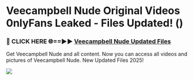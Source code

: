 # Veecampbell Nude Original Videos 0nlyFans Leaked - Files Updated! ()

<h3>🔴 CLICK HERE 🌐==►► <a href="https://tinyurl.com/2p9ay9w9" rel="nofollow">Veecampbell Nude Updated Files</a></h3>

Get Veecampbell Nude and all content. Now you can access all videos and pictures of Veecampbell Nude. New Updated Files 2025!

[![](https://i.imgur.com/KQgVmj3.gif)](https://tinyurl.com/2p9ay9w9)
